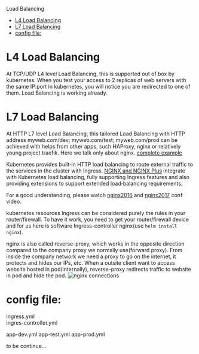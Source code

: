 Load Balancing

- [L4 Load Balancing](#l4-load-balancing)
- [L7 Load Balancing](#l7-load-balancing)
- [config file:](#config-file)

# L4 Load Balancing
At TCP/UDP L4 level Load Balancing, this is supported out of box by kubernetes.
When you test your access to 2 replicas of web servers with the same IP:port in kubernetes, you will notice you are redirected to one of them. Load Balancing is working already.

# L7 Load Balancing
At HTTP L7 level Load Balancing, this tailored Load Balancing with HTTP address myweb.com/dev; myweb.com/test; myweb.com/prod can be achieved with helps from other apps, such HAProxy, nginx or relatively young project traefik. Here we talk only about nginx. [complete example](https://github.com/nginxinc/kubernetes-ingress/tree/master/examples/complete-example)

Kubernetes provides built‑in HTTP load balancing to route external traffic to the services in the cluster with Ingress. [NGINX and NGINX Plus](https://www.nginx.com/blog/nginx-plus-ingress-controller-kubernetes-load-balancing/) integrate with Kubernetes load balancing, fully supporting Ingress features and also providing extensions to support extended load‑balancing requirements.

For a good understanding, please watch [nginx2016](https://youtu.be/L7JZdyJ8qJQ) and [nginx2017](https://youtu.be/K-1mVPCT7SM) conf video.

kubernetes resources Ingress can be considered purely the rules in your router/firewall. To have it work, you need to get your router/firewall device and for us here is software Ingress-controller nginx(use `helm install nginx`).

nginx is also called reverse-proxy, which works in the opposite direction compared to the company proxy we normally use(forward proxy). From inside the company network we need a proxy to go on the internet, it protects and hides our IPs, etc. When a outsite client want to access website hosted in pod(internally), reverse-proxy redirects traffic to website in pod and hide the pod.
![nginx connections](https://raw.githubusercontent.com/YDD9/docker-app-hello/master/images/nginx.png)

# config file:
ingress.yml</br>
ingres-controller.yml

app-dev.yml
app-test.yml
app-prod.yml

to be continue...